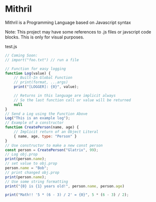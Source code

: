 # Mithril
Mithril is a Programming Language based on Javascript syntax

Note: This project may have some references to .js files or javscript code blocks. This is only for visual purposes.

test.js
```js
// Coming Soon:
// import("foo.txt") // run a file

// Function for easy logging
function Log(value) {
    // Built-In Global Function
    // print(format, ...args)
    print("[LOGGER]: {0}", value);

    // Returns in this language are implicit always
    // So the last function call or value will be returned
    null
}
// Send a Log using the Function Above
Log("This is an example log");
// Example of a constructor
function CreatePerson(name, age) {
    // Implicit return of an Object Literal
    { name, age, type: "Person" }
}
// Use constructor to make a new const person
const person = CreatePerson("Glatrix", 99);
// Log obj.prop
print(person.name);
// set value to obj.prop
person.name = "Bob";
// print changed obj.prop
print(person.name);
// Use some string formatting
print("{0} is {1} years old!", person.name, person.age)

print("Math!! '5 * (6 - 3) / 2' = {0}", 5 * (6 - 3) / 2);

```
